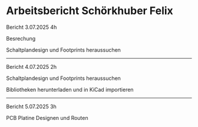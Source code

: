 # Arbeitsbericht Schörkhuber Felix

Bericht 3.07.2025  4h

Besrechung

Schaltplandesign und Footprints heraussuchen 

-------
Bericht 4.07.2025  2h

Schaltplandesign und Footprints heraussuchen

Bibliotheken herunterladen und in KiCad importieren

-------
Bericht 5.07.2025  3h

PCB Platine Designen und Routen